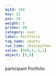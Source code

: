 ```yaml
---
myId: 104
key: 32
pos: 19
weight: 5
primes: 40
category: user
label: Portfolio
tag_name: ubuntu
run_time: /bin/python
value: [569,4,-1,1]
object: [5,9]
---
```

participant Portfolio
